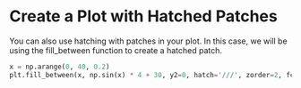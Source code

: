 # Create a Plot with Hatched Patches

You can also use hatching with patches in your plot. In this case, we will be using the fill_between function to create a hatched patch.

```python
x = np.arange(0, 40, 0.2)
plt.fill_between(x, np.sin(x) * 4 + 30, y2=0, hatch='///', zorder=2, fc='c')
```
